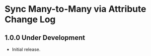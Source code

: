 Sync Many-to-Many via Attribute Change Log
==========================================

1.0.0 Under Development
-----------------------

- Initial release.
